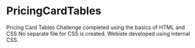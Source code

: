 # PricingCardTables
Pricing Card Tables Challenge completed using the basics of HTML and CSS
No separate file for CSS is created. Webiste developed using internal CSS.
